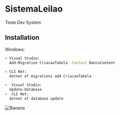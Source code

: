 # SistemaLeilao
Teste Dev System
## Installation

Windows:

```sh
> Visual Studio: 
  Add-Migration CriacaoTabela -Context BancoContent 
  
> CLI Net: 
  dotnet ef migrations add CriacaoTabela
```
```sh
>  Visual Studio: 
  Update-Database
>  CLI Net: 
  dotnet ef database update

```




<!-- Markdown link & img dfn's -->
[npm-image]: https://img.shields.io/npm/v/datadog-metrics.svg?style=flat-square
[npm-url]: https://npmjs.org/package/datadog-metrics
[npm-downloads]: https://img.shields.io/npm/dm/datadog-metrics.svg?style=flat-square
[travis-image]: https://img.shields.io/travis/dbader/node-datadog-metrics/master.svg?style=flat-square
[travis-url]: https://travis-ci.org/dbader/node-datadog-metrics
[wiki]: https://github.com/yourname/yourproject/wiki


![Banana](http://cdn.osxdaily.com/wp-content/uploads/2013/07/dancing-banana.gif)
